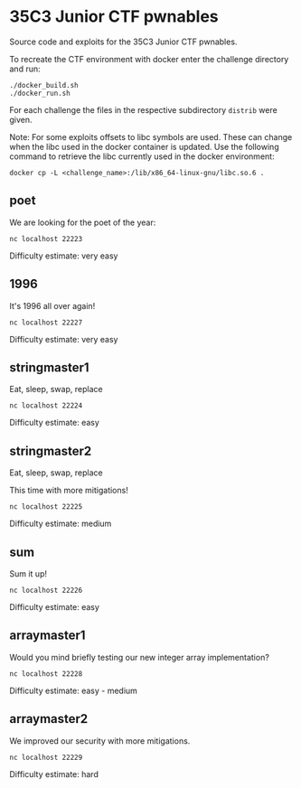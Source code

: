 # 35C3 Junior CTF pwnables

Source code and exploits for the 35C3 Junior CTF pwnables.

To recreate the CTF environment with docker enter the challenge directory and run:

```
./docker_build.sh
./docker_run.sh
```

For each challenge the files in the respective subdirectory `distrib` were given.

Note: For some exploits offsets to libc symbols are used. These can change when the libc used in the docker container is updated. Use the following command to retrieve the libc currently used in the docker environment:
```
docker cp -L <challenge_name>:/lib/x86_64-linux-gnu/libc.so.6 .
```


## poet

We are looking for the poet of the year:

`nc localhost 22223`

Difficulty estimate: very easy


## 1996

It's 1996 all over again!

`nc localhost 22227`

Difficulty estimate: very easy


## stringmaster1

Eat, sleep, swap, replace

`nc localhost 22224`

Difficulty estimate: easy


## stringmaster2

Eat, sleep, swap, replace

This time with more mitigations!

`nc localhost 22225`

Difficulty estimate: medium

## sum

Sum it up!

`nc localhost 22226`

Difficulty estimate: easy


## arraymaster1

Would you mind briefly testing our new integer array implementation?

`nc localhost 22228`

Difficulty estimate: easy - medium


## arraymaster2

We improved our security with more mitigations.

`nc localhost 22229`

Difficulty estimate: hard
